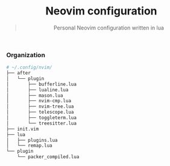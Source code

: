 <div align="center">
<h1>Neovim configuration</h1>
<blockquote align="center">
Personal Neovim configuration written in lua
</blockquote>
</div>
</br>

### Organization
```bash
# ~/.config/nvim/
├── after
│   └── plugin
│       ├── bufferline.lua
│       ├── lualine.lua
│       ├── mason.lua
│       ├── nvim-cmp.lua
│       ├── nvim-tree.lua
│       ├── telescope.lua
│       ├── toggleterm.lua
│       └── treesitter.lua
├── init.vim
├── lua
│   ├── plugins.lua
│   └── remap.lua
└── plugin
    └── packer_compiled.lua
```

